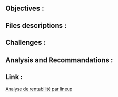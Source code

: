 ## Objectives : 

## Files descriptions : 

## Challenges : 

## Analysis and Recommandations : 

## Link : 
[Analyse de rentabilité par lineup](https://appbaskettropwaowincroyablecetteprofv2py-9whfdxi3fwg8wdhc8ekbn.streamlit.app/)

